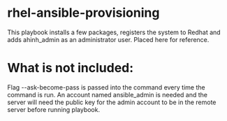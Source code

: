 # rhel-ansible-provisioning
This playbook installs a few packages, registers the system to Redhat and adds ahinh_admin as an administrator user.
Placed here for reference.

# What is not included:
Flag --ask-become-pass is passed into the command every time the command is run. An account named ansible_admin is needed and the server will need the public key for the admin account to be in the remote server before running playbook.
